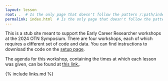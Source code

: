 ```yaml
---
layout: lesson
root: .  # Is the only page that doesn't follow the pattern /:path/index.html
permalink: index.html  # Is the only page that doesn't follow the pattern /:path/index.html
---
```


This is a stub site meant to support the Early Career Researcher workshops at the 2024 OTN Symposium. There are four workshops, each of which requires a different set of code and data. You can find instructions to download the code on the [setup page](/2024-symp-ecr-setup/setup.html).

The agenda for this workshop, containing the times at which each lesson was given, can be found at [this link.](/Resources/agenda.pdf).

{% include links.md %}
